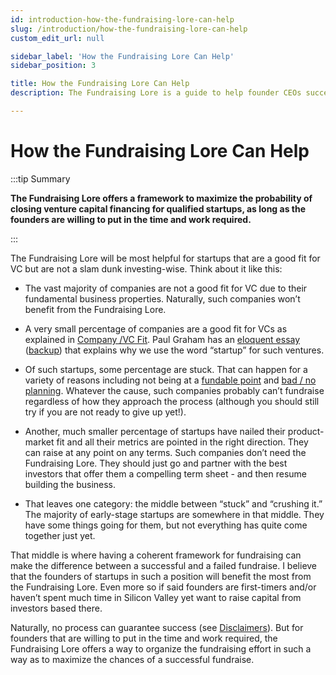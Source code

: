 ```yaml
---
id: introduction-how-the-fundraising-lore-can-help
slug: /introduction/how-the-fundraising-lore-can-help
custom_edit_url: null

sidebar_label: 'How the Fundraising Lore Can Help'
sidebar_position: 3

title: How the Fundraising Lore Can Help
description: The Fundraising Lore is a guide to help founder CEOs successfully raise early-stage VC financing from Silicon Valley investors.

---
```


# How the Fundraising Lore Can Help

:::tip Summary

**The Fundraising Lore offers a framework to maximize the probability of closing venture capital financing for qualified startups, as long as the founders are willing to put in the time and work required.**

:::

The Fundraising Lore will be most helpful for startups that are a good fit for VC but are not a slam dunk investing-wise. Think about it like this: 

* The vast majority of companies are not a good fit for VC due to their fundamental business properties. Naturally, such companies won’t benefit from the Fundraising Lore. 

* A very small percentage of companies are a good fit for VCs as explained in [Company /VC Fit](/deciding-to-fundraise/company-vc-fit). Paul Graham has an [eloquent essay](http://www.paulgraham.com/growth.html) ([backup](https://www.dropbox.com/s/n47ttcjx36r38gt/Paul%20Graham%20-%20Startup%20%3D%20Growth.pdf?dl=0)) that explains why we use the word “startup” for such ventures. 

* Of such startups, some percentage are stuck. That can happen for a variety of reasons including not being at a [fundable point](/deciding-to-fundraise/tactical-considerations/is-the-business-at-a-fundable-point) and [bad / no planning](/deciding-to-fundraise/why-you-need-a-strategy). Whatever the cause, such companies probably can’t fundraise regardless of how they approach the process (although you should still try if you are not ready to give up yet!).

* Another, much smaller percentage of startups have nailed their product-market fit and all their metrics are pointed in the right direction. They can raise at any point on any terms. Such companies don’t need the Fundraising Lore. They should just go and partner with the best investors that offer them a compelling term sheet - and then resume building the business.

* That leaves one category: the middle between “stuck” and “crushing it.” The majority of early-stage startups are somewhere in that middle. They have some things going for them, but not everything has quite come together just yet. 

That middle is where having a coherent framework for fundraising can make the difference between a successful and a failed fundraise. I believe that the founders of startups in such a position will benefit the most from the Fundraising Lore. Even more so if said founders are first-timers and/or haven’t spent much time in Silicon Valley yet want to raise capital from investors based there. 

Naturally, no process can guarantee success (see [Disclaimers](/preface/disclaimers)). But for founders that are willing to put in the time and work required, the Fundraising Lore offers a way to organize the fundraising effort in such a way as to maximize the chances of a successful fundraise. 
